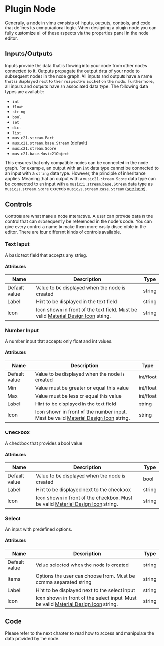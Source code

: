 # Plugin Node

<framed-gif path="/imgs/plugin_node.png"></framed-gif>


Generally, a node in vimu consists of inputs, outputs, controls, and code that defines its computational logic. When designing a plugin node you can fully customize all of these aspects via the <nuxt-link to="/docs/plugins/editor#properties-panel-e">properties panel</nuxt-link> in the node editor.

## Inputs/Outputs
Inputs provide the data that is flowing into your node from other nodes connected to it. Outputs propagate the output data of your node to subsequent nodes in the node graph. All inputs and outputs have a name that is displayed next to their respective socket on the node. Furthermore, all inputs and outputs have an associated data type. The following data types are available:

* `int`
* `float`
* `string`
* `bool`
* `set`
* `dict`
* `list`
* `music21.stream.Part`
* `music21.stream.base.Stream` (default)
* `music21.stream.Score`
* `music21.base.Music21Object`

This ensures that only compatible nodes can be connected in the node graph. For example, an output with an `int` data type cannot be connected to an input with a `string` data type. However, the principle of inheritance applies. Meaning that an output with a `music21.stream.Score` data type can be connected to an input with a `music21.stream.base.Stream` data type as `music21.stream.Score` extends `music21.stream.base.Stream` (<a href="https://github.com/cuthbertLab/music21/blob/8baa27339109895cc4c55dd99cb0290e111fb02a/music21/stream/base.py#L13836" target="_blank">see here</a>).

## Controls
Controls are what make a node interactive. A user can provide data in the control that can subsequently be referenced in the node's code. You can give every control a name to make them more easily discernible in the editor. There are four different kinds of controls available. 

### Text Input
A basic text field that accepts any string. 

#### Attributes
| Name          | Description                                                                                                                            | Type   |
| ------------- | -------------------------------------------------------------------------------------------------------------------------------------- | ------ |
| Default value | Value to be displayed when the node is created                                                                                         | string |
| Label         | Hint to be displayed in the text field                                                                                                 | string |
| Icon          | Icon shown in front of the text field. Must be valid <a href="https://pictogrammers.com/library/mdi/">Material Design Icon</a> string. | string |


### Number Input
A number input that accepts only float and int values.

#### Attributes
| Name          | Description                                                                                                                              | Type      |
| ------------- | ---------------------------------------------------------------------------------------------------------------------------------------- | --------- |
| Default value | Value to be displayed when the node is created                                                                                           | int/float |
| Min           | Value must be greater or equal this value                                                                                                | int/float |
| Max           | Value must be less or equal this value                                                                                                   | int/float |
| Label         | Hint to be displayed in the text field                                                                                                   | string    |
| Icon          | Icon shown in front of the number input. Must be valid <a href="https://pictogrammers.com/library/mdi/">Material Design Icon</a> string. | string    |

### Checkbox
A checkbox that provides a bool value

#### Attributes
| Name          | Description                                                                                                                          | Type   |
| ------------- | ------------------------------------------------------------------------------------------------------------------------------------ | ------ |
| Default value | Value to be displayed when the node is created                                                                                       | bool   |
| Label         | Hint to be displayed next to the checkbox                                                                                            | string |
| Icon          | Icon shown in front of the checkbox. Must be valid <a href="https://pictogrammers.com/library/mdi/">Material Design Icon</a> string. | string |

### Select
An input with predefined options.

#### Attributes
| Name          | Description                                                                                                                          | Type   |
| ------------- | ------------------------------------------------------------------------------------------------------------------------------------ | ------ |
| Default value | Value selected when the node is created                                                                                              | string   |
| Items          | Options the user can choose from. Must be comma separated string | string |
| Label         | Hint to be displayed next to the select input                                                                                        | string |
| Icon          | Icon shown in front of the select input. Must be valid <a href="https://pictogrammers.com/library/mdi/">Material Design Icon</a> string. | string |


## Code
Please refer to the <nuxt-link to="/docs/plugins/code">next chapter</nuxt-link> to read how to access and manipulate the data provided by the node. 